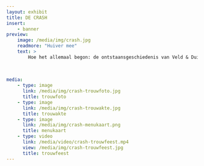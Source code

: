 ```yaml
---
layout: exhibit
title: DE CRASH
insert:
    - banner
preview: 
    image: /media/img/crash.jpg
    readmore: "Huiver mee"
    text: >
        Hoe het allemaal begon: de ontstaansgeschiedenis van Veld & Duin.
        
        
        
media:
    - type: image
      link: /media/img/crash-trouwfoto.jpg
      title: trouwfoto
    - type: image
      link: /media/img/crash-trouwakte.jpg
      title: trouwakte
    - type: image
      link: /media/img/crash-menukaart.png
      title: menukaart
    - type: video
      link: /media/video/crash-trouwfeest.mp4
      view: /media/img/crash-trouwfeest.jpg
      title: trouwfeest
---
```

